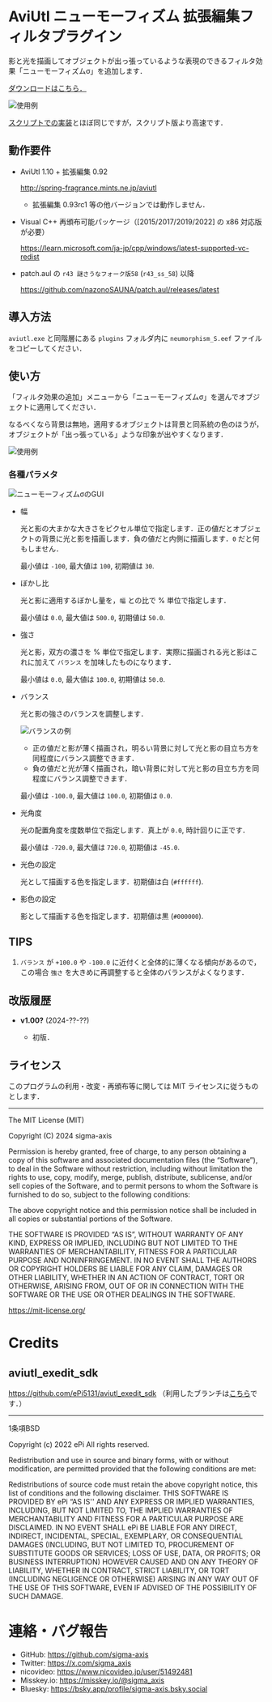 # AviUtl ニューモーフィズム 拡張編集フィルタプラグイン

影と光を描画してオブジェクトが出っ張っているような表現のできるフィルタ効果「ニューモーフィズムσ」を追加します．

[ダウンロードはこちら．](https://github.com/sigma-axis/aviutl_neumorphism_S/releases)

![使用例](https://github.com/user-attachments/assets/0875c3bb-676d-4c35-971f-7a174614f4de)


[スクリプトでの実装](https://github.com/sigma-axis/sigma_aviutl_scripts#%E3%83%8B%E3%83%A5%E3%83%BC%E3%83%A2%E3%83%BC%E3%83%95%E3%82%A3%E3%82%BA%E3%83%A0)とほぼ同じですが，スクリプト版より高速です．

## 動作要件

- AviUtl 1.10 + 拡張編集 0.92

  http://spring-fragrance.mints.ne.jp/aviutl
  - 拡張編集 0.93rc1 等の他バージョンでは動作しません．

- Visual C++ 再頒布可能パッケージ（\[2015/2017/2019/2022\] の x86 対応版が必要）

  https://learn.microsoft.com/ja-jp/cpp/windows/latest-supported-vc-redist

- patch.aul の `r43 謎さうなフォーク版58` (`r43_ss_58`) 以降

  https://github.com/nazonoSAUNA/patch.aul/releases/latest


## 導入方法

`aviutl.exe` と同階層にある `plugins` フォルダ内に `neumorphism_S.eef` ファイルをコピーしてください．


## 使い方

「フィルタ効果の追加」メニューから「ニューモーフィズムσ」を選んでオブジェクトに適用してください．

なるべくなら背景は無地，適用するオブジェクトは背景と同系統の色のほうが，オブジェクトが「出っ張っている」ような印象が出やすくなります．

![使用例](https://github.com/user-attachments/assets/0875c3bb-676d-4c35-971f-7a174614f4de)

### 各種パラメタ

![ニューモーフィズムσのGUI](https://github.com/user-attachments/assets/b2052eb1-76a7-4a43-b027-1e4951225073)

- 幅

  光と影の大まかな大きさをピクセル単位で指定します．正の値だとオブジェクトの背景に光と影を描画します．負の値だと内側に描画します．`0` だと何もしません．

  最小値は `-100`, 最大値は `100`, 初期値は `30`.

- ぼかし比

  光と影に適用するぼかし量を，`幅` との比で % 単位で指定します．

  最小値は `0.0`, 最大値は `500.0`, 初期値は `50.0`.

- 強さ

  光と影，双方の濃さを % 単位で指定します．実際に描画される光と影はこれに加えて `バランス` を加味したものになります．

  最小値は `0.0`, 最大値は `100.0`, 初期値は `50.0`.

- バランス

  光と影の強さのバランスを調整します．

  ![バランスの例](https://github.com/user-attachments/assets/79a35798-f121-49b2-9bfc-db226fc88a79)

  - 正の値だと影が薄く描画され，明るい背景に対して光と影の目立ち方を同程度にバランス調整できます．
  - 負の値だと光が薄く描画され，暗い背景に対して光と影の目立ち方を同程度にバランス調整できます．

  最小値は `-100.0`, 最大値は `100.0`, 初期値は `0.0`.

- 光角度

  光の配置角度を度数単位で指定します．真上が `0.0`, 時計回りに正です．

  最小値は `-720.0`, 最大値は `720.0`, 初期値は `-45.0`.

- 光色の設定

  光として描画する色を指定します．初期値は白 (`#ffffff`).

- 影色の設定

  影として描画する色を指定します．初期値は黒 (`#000000`).


## TIPS

1.  `バランス` が `+100.0` や `-100.0` に近付くと全体的に薄くなる傾向があるので，この場合 `強さ` を大きめに再調整すると全体のバランスがよくなります．

## 改版履歴

- **v1.00?** (2024-??-??)

  - 初版．


## ライセンス

このプログラムの利用・改変・再頒布等に関しては MIT ライセンスに従うものとします．

---

The MIT License (MIT)

Copyright (C) 2024 sigma-axis

Permission is hereby granted, free of charge, to any person obtaining a copy of this software and associated documentation files (the “Software”), to deal in the Software without restriction, including without limitation the rights to use, copy, modify, merge, publish, distribute, sublicense, and/or sell copies of the Software, and to permit persons to whom the Software is furnished to do so, subject to the following conditions:

The above copyright notice and this permission notice shall be included in all copies or substantial portions of the Software.

THE SOFTWARE IS PROVIDED “AS IS”, WITHOUT WARRANTY OF ANY KIND, EXPRESS OR IMPLIED, INCLUDING BUT NOT LIMITED TO THE WARRANTIES OF MERCHANTABILITY, FITNESS FOR A PARTICULAR PURPOSE AND NONINFRINGEMENT. IN NO EVENT SHALL THE AUTHORS OR COPYRIGHT HOLDERS BE LIABLE FOR ANY CLAIM, DAMAGES OR OTHER LIABILITY, WHETHER IN AN ACTION OF CONTRACT, TORT OR OTHERWISE, ARISING FROM, OUT OF OR IN CONNECTION WITH THE SOFTWARE OR THE USE OR OTHER DEALINGS IN THE SOFTWARE.

https://mit-license.org/


#  Credits

##  aviutl_exedit_sdk

https://github.com/ePi5131/aviutl_exedit_sdk （利用したブランチは[こちら](https://github.com/sigma-axis/aviutl_exedit_sdk/tree/self-use)です．）

---

1条項BSD

Copyright (c) 2022
ePi All rights reserved.

Redistribution and use in source and binary forms, with or without modification, are permitted provided that the following conditions are met:

Redistributions of source code must retain the above copyright notice, this list of conditions and the following disclaimer.
THIS SOFTWARE IS PROVIDED BY ePi “AS IS'' AND ANY EXPRESS OR IMPLIED WARRANTIES, INCLUDING, BUT NOT LIMITED TO, THE IMPLIED WARRANTIES OF MERCHANTABILITY AND FITNESS FOR A PARTICULAR PURPOSE ARE DISCLAIMED. IN NO EVENT SHALL ePi BE LIABLE FOR ANY DIRECT, INDIRECT, INCIDENTAL, SPECIAL, EXEMPLARY, OR CONSEQUENTIAL DAMAGES (INCLUDING, BUT NOT LIMITED TO, PROCUREMENT OF SUBSTITUTE GOODS OR SERVICES; LOSS OF USE, DATA, OR PROFITS; OR BUSINESS INTERRUPTION) HOWEVER CAUSED AND ON ANY THEORY OF LIABILITY, WHETHER IN CONTRACT, STRICT LIABILITY, OR TORT (INCLUDING NEGLIGENCE OR OTHERWISE) ARISING IN ANY WAY OUT OF THE USE OF THIS SOFTWARE, EVEN IF ADVISED OF THE POSSIBILITY OF SUCH DAMAGE.


#  連絡・バグ報告

- GitHub: https://github.com/sigma-axis
- Twitter: https://x.com/sigma_axis
- nicovideo: https://www.nicovideo.jp/user/51492481
- Misskey.io: https://misskey.io/@sigma_axis
- Bluesky: https://bsky.app/profile/sigma-axis.bsky.social

